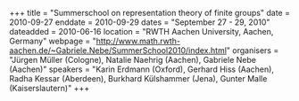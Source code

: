 +++
title = "Summerschool on representation theory of finite groups"
date = 2010-09-27
enddate = 2010-09-29
dates = "September 27 - 29, 2010"
dateadded = 2010-06-16
location = "RWTH Aachen University, Aachen, Germany"
webpage = "http://www.math.rwth-aachen.de/~Gabriele.Nebe/SummerSchool2010/index.html"
organisers = "Jürgen Müller (Cologne), Natalie Naehrig (Aachen), Gabriele Nebe (Aachen)"
speakers = "Karin Erdmann (Oxford), Gerhard Hiss (Aachen), Radha Kessar (Aberdeen), Burkhard Külshammer (Jena), Gunter Malle (Kaiserslautern)"
+++
